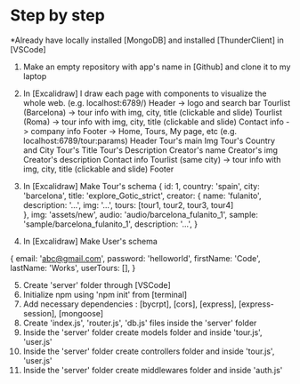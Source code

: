 # Step by step

*Already have locally installed [MongoDB] and installed [ThunderClient] in [VSCode]

1. Make an empty repository with app's name in [Github] and clone it to my laptop

2. In [Excalidraw] I draw each page with components to visualize the whole web. 
(e.g. localhost:6789/)
  Header -> logo and search bar
  Tourlist (Barcelona) -> tour info with img, city, title (clickable and slide) 
  Tourlist (Roma) -> tour info with img, city, title (clickable and slide) 
  Contact info -> company info
  Footer -> Home, Tours, My page, etc
(e.g. localhost:6789/tour:params)
  Header
  Tour's main Img
  Tour's Country and City
  Tour's Title
  Tour's Description
  Creator's name
  Creator's img
  Creator's description
  Contact info
  Tourlist (same city) -> tour info with img, city, title (clickable and slide) 
  Footer

3. In [Excalidraw] Make Tour's schema
   {
    id: 1,
    country: 'spain',
    city: 'barcelona',
    title: 'explore_Gotic_strict',
    creator: {
        name: 'fulanito',
        description: '...',
        img: '...',
        tours: [tour1, tour2, tour3, tour4]   
    },
    img: 'assets/new',
    audio: 'audio/barcelona_fulanito_1',
    sample: 'sample/barcelona_fulanito_1',
    description: '...',
  }

4. In [Excalidraw] Make User's schema

  {
    email: 'abc@gmail.com',
    password: 'helloworld',
    firstName: 'Code',
    lastName: 'Works',
    userTours: [],
  }

5. Create 'server' folder through [VSCode]
6. Initialize npm using 'npm init' from [terminal]
7. Add necessary dependencies : [bycrpt], [cors], [express], [express-session], [mongoose]
8. Create 'index.js', 'router.js', 'db.js' files inside the 'server' folder
9. Inside the 'server' folder create models folder and inside 'tour.js', 'user.js'
10. Inside the 'server' folder create controllers folder and inside 'tour.js', 'user.js'
11. Inside the 'server' folder create middlewares folder and inside 'auth.js'

